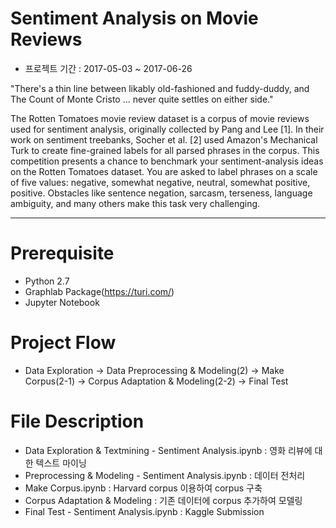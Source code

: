 # Sentiment Analysis on Movie Reviews

- 프로젝트 기간 : 2017-05-03 ~ 2017-06-26

"There's a thin line between likably old-fashioned and fuddy-duddy, and The Count of Monte Cristo ... never quite settles on either side."

The Rotten Tomatoes movie review dataset is a corpus of movie reviews used for sentiment analysis, originally collected by Pang and Lee [1]. In their work on sentiment treebanks, Socher et al. [2] used Amazon's Mechanical Turk to create fine-grained labels for all parsed phrases in the corpus. This competition presents a chance to benchmark your sentiment-analysis ideas on the Rotten Tomatoes dataset. You are asked to label phrases on a scale of five values: negative, somewhat negative, neutral, somewhat positive, positive. Obstacles like sentence negation, sarcasm, terseness, language ambiguity, and many others make this task very challenging.

---

# Prerequisite
  * Python 2.7
  * Graphlab Package(https://turi.com/)
  * Jupyter Notebook
  
# Project Flow

* Data Exploration -> Data Preprocessing & Modeling(2) -> Make Corpus(2-1) -> Corpus Adaptation & Modeling(2-2) -> Final Test

# File Description

- Data Exploration & Textmining - Sentiment Analysis.ipynb : 영화 리뷰에 대한 텍스트 마이닝
- Preprocessing & Modeling - Sentiment Analysis.ipynb : 데이터 전처리
- Make Corpus.ipynb : Harvard corpus 이용하여 corpus 구축
- Corpus Adaptation & Modeling : 기존 데이터에 corpus 추가하여 모델링
- Final Test - Sentiment Analysis.ipynb : Kaggle Submission
